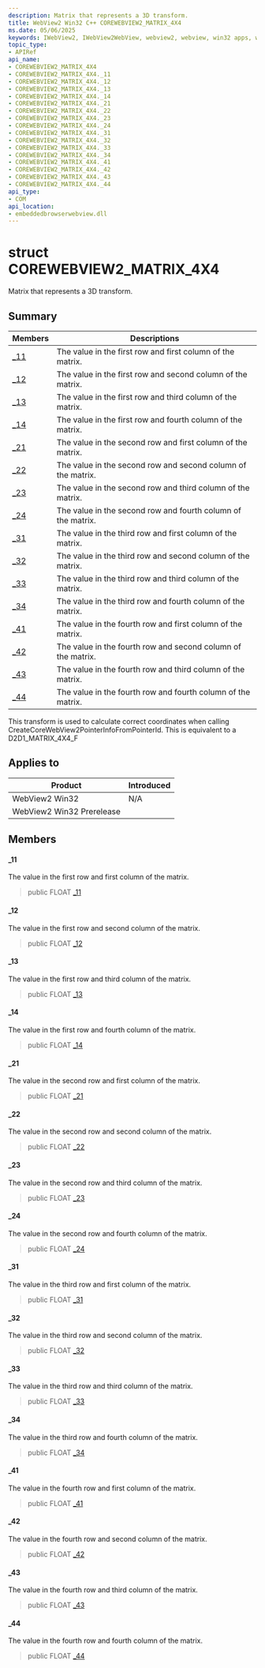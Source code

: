```yaml
---
description: Matrix that represents a 3D transform.
title: WebView2 Win32 C++ COREWEBVIEW2_MATRIX_4X4
ms.date: 05/06/2025
keywords: IWebView2, IWebView2WebView, webview2, webview, win32 apps, win32, edge, ICoreWebView2, ICoreWebView2Controller, browser control, edge html, COREWEBVIEW2_MATRIX_4X4
topic_type: 
- APIRef
api_name:
- COREWEBVIEW2_MATRIX_4X4
- COREWEBVIEW2_MATRIX_4X4._11
- COREWEBVIEW2_MATRIX_4X4._12
- COREWEBVIEW2_MATRIX_4X4._13
- COREWEBVIEW2_MATRIX_4X4._14
- COREWEBVIEW2_MATRIX_4X4._21
- COREWEBVIEW2_MATRIX_4X4._22
- COREWEBVIEW2_MATRIX_4X4._23
- COREWEBVIEW2_MATRIX_4X4._24
- COREWEBVIEW2_MATRIX_4X4._31
- COREWEBVIEW2_MATRIX_4X4._32
- COREWEBVIEW2_MATRIX_4X4._33
- COREWEBVIEW2_MATRIX_4X4._34
- COREWEBVIEW2_MATRIX_4X4._41
- COREWEBVIEW2_MATRIX_4X4._42
- COREWEBVIEW2_MATRIX_4X4._43
- COREWEBVIEW2_MATRIX_4X4._44
api_type:
- COM
api_location:
- embeddedbrowserwebview.dll
---
```


# struct COREWEBVIEW2_MATRIX_4X4

Matrix that represents a 3D transform.

## Summary

 Members                        | Descriptions
--------------------------------|---------------------------------------------
[_11](#_11) | The value in the first row and first column of the matrix.
[_12](#_12) | The value in the first row and second column of the matrix.
[_13](#_13) | The value in the first row and third column of the matrix.
[_14](#_14) | The value in the first row and fourth column of the matrix.
[_21](#_21) | The value in the second row and first column of the matrix.
[_22](#_22) | The value in the second row and second column of the matrix.
[_23](#_23) | The value in the second row and third column of the matrix.
[_24](#_24) | The value in the second row and fourth column of the matrix.
[_31](#_31) | The value in the third row and first column of the matrix.
[_32](#_32) | The value in the third row and second column of the matrix.
[_33](#_33) | The value in the third row and third column of the matrix.
[_34](#_34) | The value in the third row and fourth column of the matrix.
[_41](#_41) | The value in the fourth row and first column of the matrix.
[_42](#_42) | The value in the fourth row and second column of the matrix.
[_43](#_43) | The value in the fourth row and third column of the matrix.
[_44](#_44) | The value in the fourth row and fourth column of the matrix.

This transform is used to calculate correct coordinates when calling CreateCoreWebView2PointerInfoFromPointerId. This is equivalent to a D2D1_MATRIX_4X4_F

## Applies to

Product                         | Introduced
--------------------------------|---------------------------------------------
WebView2 Win32            |    N/A
WebView2 Win32 Prerelease |    

## Members

#### _11

The value in the first row and first column of the matrix.

> public FLOAT [_11](#_11)

#### _12

The value in the first row and second column of the matrix.

> public FLOAT [_12](#_12)

#### _13

The value in the first row and third column of the matrix.

> public FLOAT [_13](#_13)

#### _14

The value in the first row and fourth column of the matrix.

> public FLOAT [_14](#_14)

#### _21

The value in the second row and first column of the matrix.

> public FLOAT [_21](#_21)

#### _22

The value in the second row and second column of the matrix.

> public FLOAT [_22](#_22)

#### _23

The value in the second row and third column of the matrix.

> public FLOAT [_23](#_23)

#### _24

The value in the second row and fourth column of the matrix.

> public FLOAT [_24](#_24)

#### _31

The value in the third row and first column of the matrix.

> public FLOAT [_31](#_31)

#### _32

The value in the third row and second column of the matrix.

> public FLOAT [_32](#_32)

#### _33

The value in the third row and third column of the matrix.

> public FLOAT [_33](#_33)

#### _34

The value in the third row and fourth column of the matrix.

> public FLOAT [_34](#_34)

#### _41

The value in the fourth row and first column of the matrix.

> public FLOAT [_41](#_41)

#### _42

The value in the fourth row and second column of the matrix.

> public FLOAT [_42](#_42)

#### _43

The value in the fourth row and third column of the matrix.

> public FLOAT [_43](#_43)

#### _44

The value in the fourth row and fourth column of the matrix.

> public FLOAT [_44](#_44)

